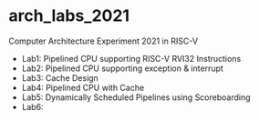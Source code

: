 # arch_labs_2021

Computer Architecture Experiment 2021 in RISC-V

- Lab1: Pipelined CPU supporting RISC-V RVI32 Instructions
- Lab2: Pipelined CPU supporting exception & interrupt
- Lab3: Cache Design
- Lab4: Pipelined CPU with Cache
- Lab5: Dynamically Scheduled Pipelines using Scoreboarding
- Lab6: 